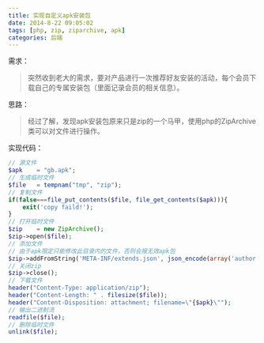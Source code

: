 ```yaml
---
title: 实现自定义apk安装包
date: 2014-8-22 09:05:02
tags: [php, zip, ziparchive, apk]
categories: 后端
---
```


需求：
> 突然收到老大的需求，要对产品进行一次推荐好友安装的活动，每个会员下载自己的专属安装包（里面记录会员的相关信息）。

思路：
> 经过了解，发现apk安装包原来只是zip的一个马甲，使用php的ZipArchive类可以对文件进行操作。

<!--more-->

实现代码：

~~~php
// 源文件
$apk    = "gb.apk";
// 生成临时文件
$file   = tempnam("tmp", "zip");
// 复制文件
if(false===file_put_contents($file, file_get_contents($apk))){
    exit('copy faild!');
}
// 打开临时文件
$zip    = new ZipArchive();
$zip->open($file);
// 添加文件
// 由于apk限定只能修改此目录内的文件，否则会报无效apk包
$zip->addFromString('META-INF/extends.json', json_encode(array('author'=>'deeka')));
// 关闭zip
$zip->close();
// 下载文件
header("Content-Type: application/zip");
header("Content-Length: " . filesize($file));
header("Content-Disposition: attachment; filename=\"{$apk}\"");
// 输出二进制流
readfile($file);
// 删除临时文件
unlink($file);
~~~
